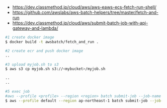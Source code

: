 - https://dev.classmethod.jp/cloud/aws/aws-eaws-ecs-fetch-run-shell/
- https://github.com/awslabs/aws-batch-helpers/tree/master/fetch-and-run
- https://dev.classmethod.jp/cloud/aws/submit-batch-job-with-api-gateway-and-lambda/

```bash
#1 create docker image 
$ docker build -t awsbatch/fetch_and_run .

#2 create ecr and push docker image
..

#3 upload myjob.sh to s3
$ aws s3 cp myjob.sh s3://<mybucket>/myjob.sh

..
..

#5 exec job
#aws --profile <profile> --region <region> batch submit-job --job-name <名前> --job-queue <job queueの名前=""> --job-definition <定義したjob>
$ aws --profile default --region ap-northeast-1 batch submit-job --job-name test-cli --job-queue "test-job-queues" --job-definition test-job-def:1
```


